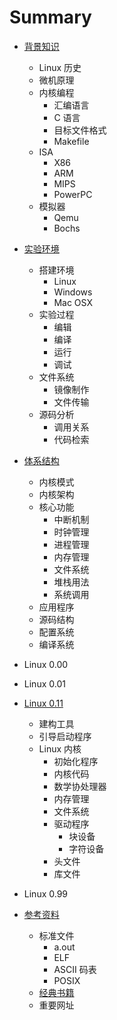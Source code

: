 # Summary

* [背景知识](background/README.md)

    * Linux 历史
    * 微机原理
    * 内核编程
        - 汇编语言
        - C 语言
        - 目标文件格式
        - Makefile
    * ISA
        - X86
        - ARM
        - MIPS
        - PowerPC
    * 模拟器
        - Qemu
        - Bochs

* [实验环境](lab/README.md)

    * 搭建环境
        - Linux
        - Windows
        - Mac OSX
    * 实验过程
        - 编辑
        - 编译
        - 运行
        - 调试
    * 文件系统
        - 镜像制作
        - 文件传输
    * 源码分析
        - 调用关系
        - 代码检索

* [体系结构](kernel/README.md)

    * 内核模式
    * 内核架构
    * 核心功能
        - 中断机制
        - 时钟管理
        - 进程管理
        - 内存管理
        - 文件系统
        - 堆栈用法
        - 系统调用
    * 应用程序
    * 源码结构
    * 配置系统
    * 编译系统

* Linux 0.00

* Linux 0.01

* [Linux 0.11](0.11/README.md)

    * 建构工具
    * 引导启动程序
    * Linux 内核
        - 初始化程序
        - 内核代码
        - 数学协处理器
        - 内存管理
        - 文件系统
        - 驱动程序
            - 块设备
            - 字符设备
        - 头文件
        - 库文件

* Linux 0.99

* [参考资料](refs/README.md)

    * 标准文件
        - a.out
        - ELF
        - ASCII 码表
        - POSIX
    * [经典书籍](refs/books.md)
    * 重要网址
